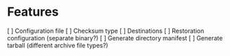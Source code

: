 # Features
[ ] Configuration file
  [ ] Checksum type
  [ ] Destinations
  [ ] Restoration configuration (separate binary?)
[ ] Generate directory manifest
[ ] Generate tarball (different archive file types?)
